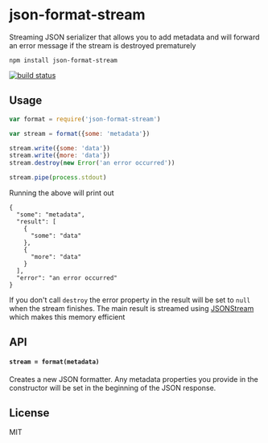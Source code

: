 # json-format-stream

Streaming JSON serializer that allows you to add metadata and will forward an error message if the stream is destroyed prematurely

```
npm install json-format-stream
```

[![build status](http://img.shields.io/travis/mafintosh/json-format-stream.svg?style=flat)](http://travis-ci.org/mafintosh/json-format-stream)

## Usage

``` js
var format = require('json-format-stream')

var stream = format({some: 'metadata'})

stream.write({some: 'data'})
stream.write({more: 'data'})
stream.destroy(new Error('an error occurred'))

stream.pipe(process.stdout)
```

Running the above will print out

```
{
  "some": "metadata",
  "result": [
    {
      "some": "data"
    },
    {
      "more": "data"
    }
  ],
  "error": "an error occurred"
}
```

If you don't call `destroy` the error property in the result will be set to `null` when the stream finishes.
The main result is streamed using [JSONStream](https://github.com/dominictarr/JSONStream.git) which makes this memory efficient

## API

#### `stream = format(metadata)`

Creates a new JSON formatter. Any metadata properties you provide in the constructor will be set in the beginning of the JSON response.

## License

MIT
